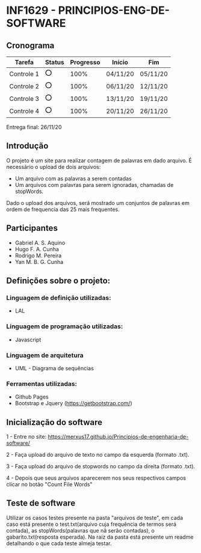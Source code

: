 # INF1629 - PRINCIPIOS-ENG-DE-SOFTWARE

## Cronograma
Tarefa | Status | Progresso | Início | Fim
------ | ------ | --------- | ------ | ----
Controle 1 | :o: | 100% | 04/11/20 | 05/11/20
Controle 2 | :o: | 100% | 06/11/20 | 12/11/20
Controle 3 | :o: | 100% | 13/11/20 | 19/11/20
Controle 4 | :o: | 100% | 20/11/20 | 26/11/20

Entrega final: 26/11/20


## Introdução
O projeto é um site para realizar contagem de palavras em dado arquivo. 
É necessário o upload de dois arquivos:

- Um arquivo com as palavras a serem contadas
- Um arquivos com palavras para serem ignoradas, chamadas de stopWords.
	
Dado o upload dos arquivos, será mostrado um conjuntos de palavras em ordem de frequencia das 25 mais frequentes.

## Participantes
* Gabriel A. S. Aquino
* Hugo F. A. Cunha
* Rodrigo M. Pereira 
* Yan M. B. G. Cunha 

## Definições sobre o projeto:
### Linguagem de definição utilizadas:
 * LAL
### Linguagem de programação utilizadas:
 * Javascript
### Linguagem de arquitetura
 * UML - Diagrama de sequências
### Ferramentas utilizadas:
 * Github Pages
 * Bootstrap e Jquery (https://getbootstrap.com/)

## Inicialização do software
 1 - Entre no site: https://merxus17.github.io/Principios-de-engenharia-de-software/
 
 2 - Faça upload do arquivo de texto no campo da esquerda (formato .txt).
  
 3 - Faça upload do arquivo de stopwords no campo da direita (formato .txt).
  
 4 - Depois que seus arquivos aparecerem nos seus respectivos campos clicar no botão "Count File Words"

## Teste de software
 
Utilizar os casos testes presente na pasta "arquivos de teste", em cada caso está presente o test.txt(arquivo cuja frequência de termos será contada), as stopWords(palavras que nã serão contadas), o gabarito.txt(resposta esperada). Na raiz da pasta está presente um readme detalhando o que cada teste almeja testar.